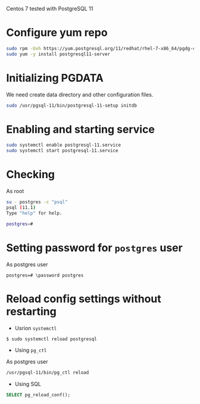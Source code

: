 <!-- TITLE: PostgreSQL/Install -->

Centos 7 tested with PostgreSQL 11
# Configure yum repo

```sh
sudo rpm -Uvh https://yum.postgresql.org/11/redhat/rhel-7-x86_64/pgdg-centos11-11-2.noarch.rpm
sudo yum -y install postgresql11-server
```

# Initializing PGDATA

We need create data directory and other configuration files.


```sh
sudo /usr/pgsql-11/bin/postgresql-11-setup initdb
```
# Enabling and starting service

```sh
sudo systemctl enable postgresql-11.service
sudo systemctl start postgresql-11.service
```
# Checking
As root

```sh
su - postgres -c "psql"
psql (11.1)
Type "help" for help.

postgres=#
```

# Setting password for `postgres` user

As postgres user

```pgsql
postgres=# \password postgres
```

# Reload config settings without restarting 

* Usrion `systemctl`


```sh
$ sudo systemctl reload postgresql
```

* Using `pg_ctl`

As postgres user

```sh
/usr/pgsql-11/bin/pg_ctl reload
```

* Using SQL


```sql
SELECT pg_reload_conf();
```


